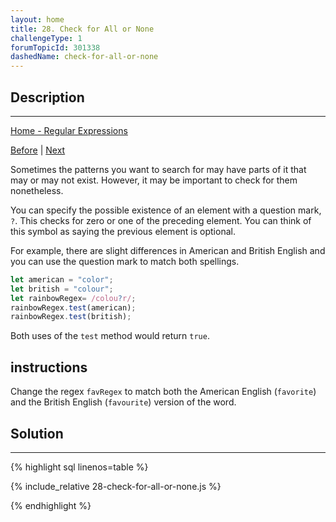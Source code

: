 ```yaml
---
layout: home
title: 28. Check for All or None
challengeType: 1
forumTopicId: 301338
dashedName: check-for-all-or-none
---
```


<div class="row">
<div class="columnStmt" markdown="1">

## Description
------

[Home - Regular Expressions](../regular-expressions/README.md)

[Before](./27-specify-exact-number-of-matches.md)  | [Next](./29-positive-and-negative-lookahead.md) 

Sometimes the patterns you want to search for may have parts of it that may or may not exist. However, it may be important to check for them nonetheless.

You can specify the possible existence of an element with a question mark, `?`. This checks for zero or one of the preceding element. You can think of this symbol as saying the previous element is optional.

For example, there are slight differences in American and British English and you can use the question mark to match both spellings.

```js
let american = "color";
let british = "colour";
let rainbowRegex= /colou?r/;
rainbowRegex.test(american);
rainbowRegex.test(british);
```

Both uses of the `test` method would return `true`.

##  instructions 

Change the regex `favRegex` to match both the American English (`favorite`) and the British English (`favourite`) version of the word.

</div>
<div class="columnSol" markdown="1">

## Solution
------

{% highlight sql linenos=table %}

{% include_relative 28-check-for-all-or-none.js %}

{% endhighlight %}

</div>
</div>